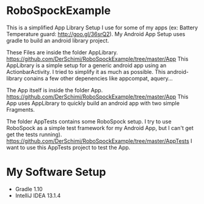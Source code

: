 RoboSpockExample
================
This is a simplified App Library Setup I use for some of my apps (ex: Battery Temperature guard: http://goo.gl/36srQ2).
My Android App Setup uses gradle to build an android library project. 

These Files are inside the folder AppLibrary.
https://github.com/DerSchimi/RoboSpockExample/tree/master/App
This AppLibrary is a simple setup for a generic android app using an ActionbarActivity. 
I tried to simplify it as much as possible.
This android-library conains a few other depenencies like appcompat, aquery...

The App itself is inside the folder App.
https://github.com/DerSchimi/RoboSpockExample/tree/master/App
This App uses AppLibrary to quickly build an android app with two simple Fragments.

The folder AppTests contains some RoboSpock setup. I try to use RoboSpock as a simple test framework for my Android App, but I can't get get the tests running).
https://github.com/DerSchimi/RoboSpockExample/tree/master/AppTests
I want to use this AppTests project to test the App. 


My Software Setup
=================
- Gradle 1.10
- IntelliJ IDEA 13.1.4


